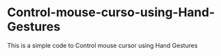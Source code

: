 # Control-mouse-curso-using-Hand-Gestures
This is a simple code to Control mouse cursor using Hand Gestures
